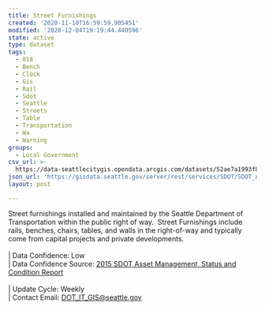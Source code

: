 ```yaml
---
title: Street Furnishings
created: '2020-11-10T16:59:59.905451'
modified: '2020-12-04T19:19:44.440596'
state: active
type: dataset
tags:
  - 018
  - Bench
  - Clock
  - Gis
  - Rail
  - Sdot
  - Seattle
  - Streets
  - Table
  - Transportation
  - Wa
  - Warning
groups:
  - Local Government
csv_url: >-
  https://data-seattlecitygis.opendata.arcgis.com/datasets/52ae7a1993f848d7a04e789011f39951_17.csv?outSR=%7B%22latestWkid%22%3A2926%2C%22wkid%22%3A2926%7D
json_url: 'https://gisdata.seattle.gov/server/rest/services/SDOT/SDOT_Assets/MapServer/17'
layout: post

---
```

Street furnishings installed and maintained by the Seattle Department of Transportation within the public right of way.  Street Furnishings include rails, benches, chairs, tables, and walls in the right-of-way and typically come from capital projects and private developments. <br /><br />| Data Confidence: Low <br />| Data Confidence Source: <a href='https://www.seattle.gov/Documents/Departments/SDOT/About/SDOT2015SCReportFinal12-7-2015.pdf' rel='nofollow ugc' target='_blank'>2015 SDOT Asset Management, Status and Condition Report</a> <br /><br />| Update Cycle: Weekly <br />| Contact Email: <a href='mailto:DOT_IT_GIS@seattle.gov' rel='nofollow ugc' target='_blank'>DOT_IT_GIS@seattle.gov </a>
